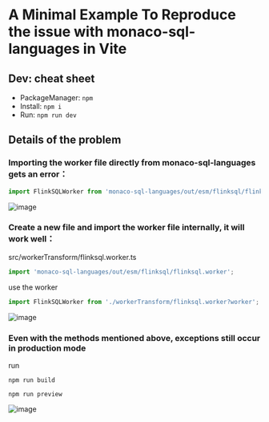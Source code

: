# A Minimal Example To Reproduce the issue with monaco-sql-languages in Vite

## Dev: cheat sheet
+ PackageManager: `npm`
+ Install: `npm i`
+ Run: `npm run dev`

## Details of the problem
### Importing the worker file directly from monaco-sql-languages gets an error：
```typescript
import FlinkSQLWorker from 'monaco-sql-languages/out/esm/flinksql/flinksql.worker?worker'; 
```
![image](https://github.com/HaydenOrz/monaco-sql-languages-vite/assets/58289241/8aa4f12d-4fdf-455b-90e4-166f636a661b)


### Create a new file and import the worker file internally, it will work well：
src/workerTransform/flinksql.worker.ts
```typescript
import 'monaco-sql-languages/out/esm/flinksql/flinksql.worker';
```

use the worker
```typescript
import FlinkSQLWorker from './workerTransform/flinksql.worker?worker';
```

![image](https://github.com/HaydenOrz/monaco-sql-languages-vite/assets/58289241/2aaded6d-1bba-430e-8b4a-20f5a8a51a9f)

### Even with the methods mentioned above, exceptions still occur in production mode
run
```
npm run build

npm run preview
```

![image](https://github.com/HaydenOrz/monaco-sql-languages-vite/assets/58289241/17fc5f5b-9651-4fa1-b3e6-5a1a1be4c648)
